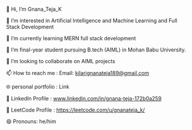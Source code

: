 👋 Hi, I’m Gnana_Teja_K

👀 I’m interested in Artificial Intelligence and Machine Learning and Full Stack Development

🌱 I’m currently learning MERN full stack development

🌱 I’m final-year student pursuing B.tech (AIML) in Mohan Babu University.

💞 I’m looking to collaborate on AIML projects 

📫 How to reach me : Email: kilarignanateja189@gmail.com

🌐 personal portfolio : Link

👤 LinkedIn Profile : www.linkedin.com/in/gnana-teja-172b0a259

🎯 LeetCode Profile : https://leetcode.com/u/gnanateja_k/

😄 Pronouns: he/him
